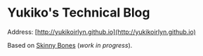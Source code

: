 # Yukiko's Technical Blog
Address: [http://yukikoirlyn.github.io](http://yukikoirlyn.github.io)

Based on [Skinny Bones](http://mmistakes.github.io/skinny-bones-jekyll/) (*work in progress*).
